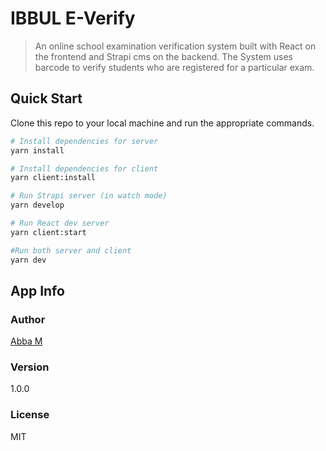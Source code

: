 # IBBUL E-Verify

> An online school examination verification system built with React on the frontend and Strapi cms on the backend. The System uses barcode to verify students who are registered for a particular exam.

## Quick Start

Clone this repo to your local machine and run the appropriate commands.

```bash
# Install dependencies for server
yarn install

# Install dependencies for client
yarn client:install

# Run Strapi server (in watch mode)
yarn develop

# Run React dev server
yarn client:start

#Run both server and client
yarn dev
```

## App Info

### Author

[Abba M](https://about.me/abba-m)

### Version

1.0.0

### License

MIT
